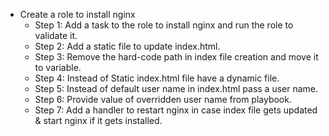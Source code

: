 * Create a role to install nginx
  * Step 1: Add a task to the role to install nginx and run the role to validate it.
  * Step 2: Add a static file to update index.html.
  * Step 3: Remove the hard-code path in index file creation and move it to variable.
  * Step 4: Instead of Static index.html file have a dynamic file.
  * Step 5: Instead of default user name in index.html pass a user name.
  * Step 6: Provide value of overridden user name from playbook.
  * Step 7: Add a handler to restart nginx in case index file gets updated & start nginx if it gets installed.
